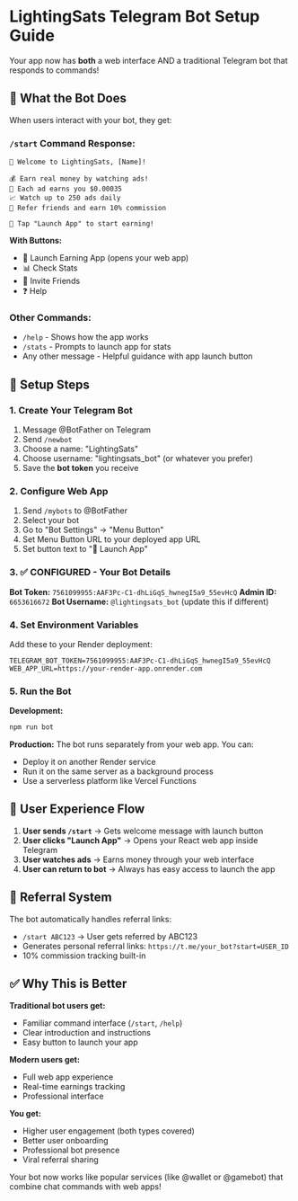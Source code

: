 # LightingSats Telegram Bot Setup Guide

Your app now has **both** a web interface AND a traditional Telegram bot that responds to commands!

## 🤖 What the Bot Does

When users interact with your bot, they get:

### `/start` Command Response:
```
🌟 Welcome to LightingSats, [Name]!

💰 Earn real money by watching ads!
🎯 Each ad earns you $0.00035
📈 Watch up to 250 ads daily
👥 Refer friends and earn 10% commission

🚀 Tap "Launch App" to start earning!
```

**With Buttons:**
- 🚀 Launch Earning App (opens your web app)
- 📊 Check Stats
- 👥 Invite Friends
- ❓ Help

### Other Commands:
- `/help` - Shows how the app works
- `/stats` - Prompts to launch app for stats
- Any other message - Helpful guidance with app launch button

## 🔧 Setup Steps

### 1. Create Your Telegram Bot
1. Message @BotFather on Telegram
2. Send `/newbot`
3. Choose a name: "LightingSats"
4. Choose username: "lightingsats_bot" (or whatever you prefer)
5. Save the **bot token** you receive

### 2. Configure Web App
1. Send `/mybots` to @BotFather
2. Select your bot
3. Go to "Bot Settings" → "Menu Button"
4. Set Menu Button URL to your deployed app URL
5. Set button text to "🚀 Launch App"

### 3. ✅ CONFIGURED - Your Bot Details
**Bot Token:** `7561099955:AAF3Pc-C1-dhLiGqS_hwnegI5a9_55evHcQ`
**Admin ID:** `6653616672` 
**Bot Username:** `@lightingsats_bot` (update this if different)

### 4. Set Environment Variables
Add these to your Render deployment:
```
TELEGRAM_BOT_TOKEN=7561099955:AAF3Pc-C1-dhLiGqS_hwnegI5a9_55evHcQ
WEB_APP_URL=https://your-render-app.onrender.com
```

### 5. Run the Bot
**Development:**
```bash
npm run bot
```

**Production:** 
The bot runs separately from your web app. You can:
- Deploy it on another Render service
- Run it on the same server as a background process
- Use a serverless platform like Vercel Functions

## 🎯 User Experience Flow

1. **User sends `/start`** → Gets welcome message with launch button
2. **User clicks "Launch App"** → Opens your React web app inside Telegram  
3. **User watches ads** → Earns money through your web interface
4. **User can return to bot** → Always has easy access to launch the app

## 🔗 Referral System

The bot automatically handles referral links:
- `/start ABC123` → User gets referred by ABC123
- Generates personal referral links: `https://t.me/your_bot?start=USER_ID`
- 10% commission tracking built-in

## ✅ Why This is Better

**Traditional bot users get:**
- Familiar command interface (`/start`, `/help`)
- Clear introduction and instructions
- Easy button to launch your app

**Modern users get:**
- Full web app experience
- Real-time earnings tracking
- Professional interface

**You get:**
- Higher user engagement (both types covered)
- Better user onboarding
- Professional bot presence
- Viral referral sharing

Your bot now works like popular services (like @wallet or @gamebot) that combine chat commands with web apps!